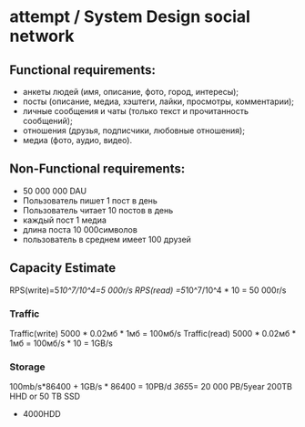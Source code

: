 # attempt / System Design social network

## Functional requirements:
- 	анкеты людей (имя, описание, фото, город, интересы);
-	посты (описание, медиа, хэштеги, лайки, просмотры, комментарии);
-	личные сообщения и чаты (только текст и прочитанность сообщений); 
-   отношения (друзья, подписчики, любовные отношения);
-   медиа (фото, аудио, видео).


## Non-Functional requirements:
- 50 000 000 DAU
- Пользователь пишет 1 пост в день
- Пользователь читает 10 постов в день
- каждый пост 1 медиа
- длина поста 10 000символов
- пользователь в среднем имеет 100 друзей

## Capacity Estimate

RPS(write)=5*10^7/10^4=5 000r/s
RPS(read) =5*10^7/10^4 * 10 = 50 000r/s

### Traffic
Traffic(write) 5000 * 0.02мб * 1мб = 100мб/s
Traffic(read) 5000 * 0.02мб * 1мб = 100мб/s * 10 = 1GB/s

### Storage
100mb/s*86400 + 1GB/s * 86400 = 10PB/d *365*5= 20 000 PB/5year
200TB HHD or 50 TB SSD
- 4000HDD

